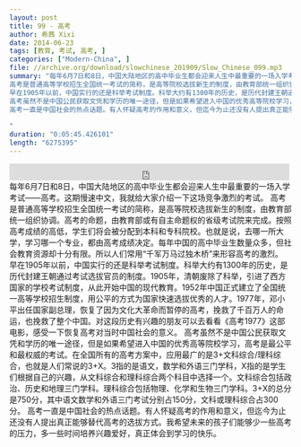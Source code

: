 ```yaml
---
layout: post
title: 99 - 高考
author: 希茜 Xixi
date: 2014-06-23
tags: [教育, 考试, 高考, ]
categories: ["Modern-China", ]
file: //archive.org/download/slowchinese_201909/Slow_Chinese_099.mp3
summary: "每年6月7日和8日，中国大陆地区的高中毕业生都会迎来人生中最重要的一场入学考试——高考。这期慢速中文，我就给大家介绍一下这场竞争激烈的考试。
高考是普通高等学校招生全国统一考试的简称，是高等院校选拔新生的制度，由教育部统一组织协调。高考的命题，由教育部或有自主命题权的省级考试院来完成。按照高考成绩的高低，学生们将会被分配到本科和专科院校。也就是说，去哪一所大学，学习哪一个专业，都由高考成绩决定。每年中国的高中毕业生数量众多，但社会教育资源却十分有限。所以人们常用“千军万马过独木桥”来形容高考的激烈。
早在1905年以前，中国实行的还是科举考试制度。科举大约有1300年的历史，是历代封建王朝通过考试选拔官员的制度。1905年，清朝废除了科举，引进了西方国家的学校考试制度，从此开始中国的现代教育。1952年中国正式建立了全国统一高等学校招生制度，用公平的方式为国家快速选拔优秀的人才。1977年，邓小平出任国家副总理，恢复了因为文化大革命而暂停的高考，挽救了千百万人的命运，也挽救了整个中国。对这段历史有兴趣的朋友可以去看看《高考1977》这部电影，感受一下恢复高考对当时中国社会的意义。
高考虽然不是中国公民获取文凭和学历的唯一途径，但是如果希望进入中国的优秀高等院校学习，高考是最公平和最权威的考试。在全国所有的高考方案中，应用最广的是3+文科综合/理科综合，也就是人们常说的3+X。3指的是语文，数学和外语三门学科，X指的是学生们根据自己的兴趣，从文科综合和理科综合两个科目中选择一个。文科综合包括政治、历史和地理三门学科。理科综合包括物理、化学和生物三门学科。3+X的总分是750分，其中语文数学和外语三门考试分别占150分，文科或理科综合占300分。
高考一直是中国社会的热点话题。有人怀疑高考的作用和意义，但迄今为止还没有人提出真正能够替代高考的选拔方式。我希望未来的孩子们能够少一些高考的压力，多一些时间培养兴趣爱好，真正体会到学习的快乐。
 
"
duration: "0:05:45.426101"
length: "6275395"
---
```


<iframe src="https://archive.org/embed/slowchinese_201909/Slow_Chinese_099.mp3" width="500" height="30" frameborder="0" webkitallowfullscreen="true" mozallowfullscreen="true" allowfullscreen></iframe>
每年6月7日和8日，中国大陆地区的高中毕业生都会迎来人生中最重要的一场入学考试——高考。这期慢速中文，我就给大家介绍一下这场竞争激烈的考试。
高考是普通高等学校招生全国统一考试的简称，是高等院校选拔新生的制度，由教育部统一组织协调。高考的命题，由教育部或有自主命题权的省级考试院来完成。按照高考成绩的高低，学生们将会被分配到本科和专科院校。也就是说，去哪一所大学，学习哪一个专业，都由高考成绩决定。每年中国的高中毕业生数量众多，但社会教育资源却十分有限。所以人们常用“千军万马过独木桥”来形容高考的激烈。
早在1905年以前，中国实行的还是科举考试制度。科举大约有1300年的历史，是历代封建王朝通过考试选拔官员的制度。1905年，清朝废除了科举，引进了西方国家的学校考试制度，从此开始中国的现代教育。1952年中国正式建立了全国统一高等学校招生制度，用公平的方式为国家快速选拔优秀的人才。1977年，邓小平出任国家副总理，恢复了因为文化大革命而暂停的高考，挽救了千百万人的命运，也挽救了整个中国。对这段历史有兴趣的朋友可以去看看《高考1977》这部电影，感受一下恢复高考对当时中国社会的意义。
高考虽然不是中国公民获取文凭和学历的唯一途径，但是如果希望进入中国的优秀高等院校学习，高考是最公平和最权威的考试。在全国所有的高考方案中，应用最广的是3+文科综合/理科综合，也就是人们常说的3+X。3指的是语文，数学和外语三门学科，X指的是学生们根据自己的兴趣，从文科综合和理科综合两个科目中选择一个。文科综合包括政治、历史和地理三门学科。理科综合包括物理、化学和生物三门学科。3+X的总分是750分，其中语文数学和外语三门考试分别占150分，文科或理科综合占300分。
高考一直是中国社会的热点话题。有人怀疑高考的作用和意义，但迄今为止还没有人提出真正能够替代高考的选拔方式。我希望未来的孩子们能够少一些高考的压力，多一些时间培养兴趣爱好，真正体会到学习的快乐。
 
